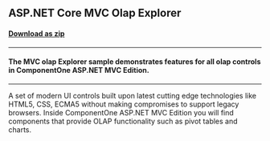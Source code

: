 ## ASP.NET Core MVC Olap Explorer
#### [Download as zip](https://downgit.github.io/#/home?url=https://github.com/GrapeCity/ComponentOne-ASPNET-MVC-Samples/tree/master/ASPNETCore/OlapExplorer)
____
#### The MVC olap Explorer sample demonstrates features for all olap controls in ComponentOne ASP.NET MVC Edition.
____
A set of modern UI controls built upon latest cutting edge technologies like HTML5, CSS, ECMA5 without making compromises to support legacy browsers. Inside ComponentOne ASP.NET MVC Edition you will find components that provide OLAP functionality such as pivot tables and charts.
